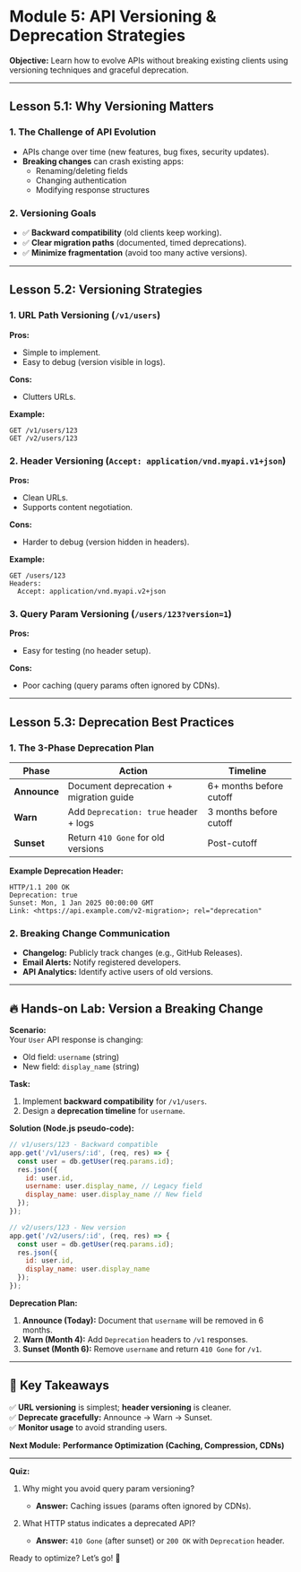 # **Module 5: API Versioning & Deprecation Strategies**  
**Objective:** Learn how to evolve APIs without breaking existing clients using versioning techniques and graceful deprecation.  

---

## **Lesson 5.1: Why Versioning Matters**  
### **1. The Challenge of API Evolution**  
- APIs change over time (new features, bug fixes, security updates).  
- **Breaking changes** can crash existing apps:  
  - Renaming/deleting fields  
  - Changing authentication  
  - Modifying response structures  

### **2. Versioning Goals**  
- ✅ **Backward compatibility** (old clients keep working).  
- ✅ **Clear migration paths** (documented, timed deprecations).  
- ✅ **Minimize fragmentation** (avoid too many active versions).  

---

## **Lesson 5.2: Versioning Strategies**  
### **1. URL Path Versioning (`/v1/users`)**  
**Pros:**  
- Simple to implement.  
- Easy to debug (version visible in logs).  

**Cons:**  
- Clutters URLs.  

**Example:**  
```http
GET /v1/users/123  
GET /v2/users/123  
```

### **2. Header Versioning (`Accept: application/vnd.myapi.v1+json`)**  
**Pros:**  
- Clean URLs.  
- Supports content negotiation.  

**Cons:**  
- Harder to debug (version hidden in headers).  

**Example:**  
```http
GET /users/123  
Headers:  
  Accept: application/vnd.myapi.v2+json  
```

### **3. Query Param Versioning (`/users/123?version=1`)**  
**Pros:**  
- Easy for testing (no header setup).  

**Cons:**  
- Poor caching (query params often ignored by CDNs).  

---

## **Lesson 5.3: Deprecation Best Practices**  
### **1. The 3-Phase Deprecation Plan**  
| **Phase**       | **Action**                          | **Timeline**          |  
|-----------------|-------------------------------------|-----------------------|  
| **Announce**    | Document deprecation + migration guide | 6+ months before cutoff |  
| **Warn**       | Add `Deprecation: true` header + logs | 3 months before cutoff |  
| **Sunset**     | Return `410 Gone` for old versions  | Post-cutoff            |  

**Example Deprecation Header:**  
```http
HTTP/1.1 200 OK  
Deprecation: true  
Sunset: Mon, 1 Jan 2025 00:00:00 GMT  
Link: <https://api.example.com/v2-migration>; rel="deprecation"  
```

### **2. Breaking Change Communication**  
- **Changelog:** Publicly track changes (e.g., GitHub Releases).  
- **Email Alerts:** Notify registered developers.  
- **API Analytics:** Identify active users of old versions.  

---

## **🔥 Hands-on Lab: Version a Breaking Change**  
**Scenario:**  
Your `User` API response is changing:  
- Old field: `username` (string)  
- New field: `display_name` (string)  

**Task:**  
1. Implement **backward compatibility** for `/v1/users`.  
2. Design a **deprecation timeline** for `username`.  

**Solution (Node.js pseudo-code):**  
```javascript
// v1/users/123 - Backward compatible
app.get('/v1/users/:id', (req, res) => {
  const user = db.getUser(req.params.id);
  res.json({
    id: user.id,
    username: user.display_name, // Legacy field
    display_name: user.display_name // New field
  });
});

// v2/users/123 - New version
app.get('/v2/users/:id', (req, res) => {
  const user = db.getUser(req.params.id);
  res.json({
    id: user.id,
    display_name: user.display_name
  });
});
```

**Deprecation Plan:**  
1. **Announce (Today):** Document that `username` will be removed in 6 months.  
2. **Warn (Month 4):** Add `Deprecation` headers to `/v1` responses.  
3. **Sunset (Month 6):** Remove `username` and return `410 Gone` for `/v1`.  

---

## **📌 Key Takeaways**  
✅ **URL versioning** is simplest; **header versioning** is cleaner.  
✅ **Deprecate gracefully:** Announce → Warn → Sunset.  
✅ **Monitor usage** to avoid stranding users.  

**Next Module:** **Performance Optimization (Caching, Compression, CDNs)**  

---  
**Quiz:**  
1. Why might you avoid query param versioning?  
   - **Answer:** Caching issues (params often ignored by CDNs).  

2. What HTTP status indicates a deprecated API?  
   - **Answer:** `410 Gone` (after sunset) or `200 OK` with `Deprecation` header.  

Ready to optimize? Let’s go! 🚀

